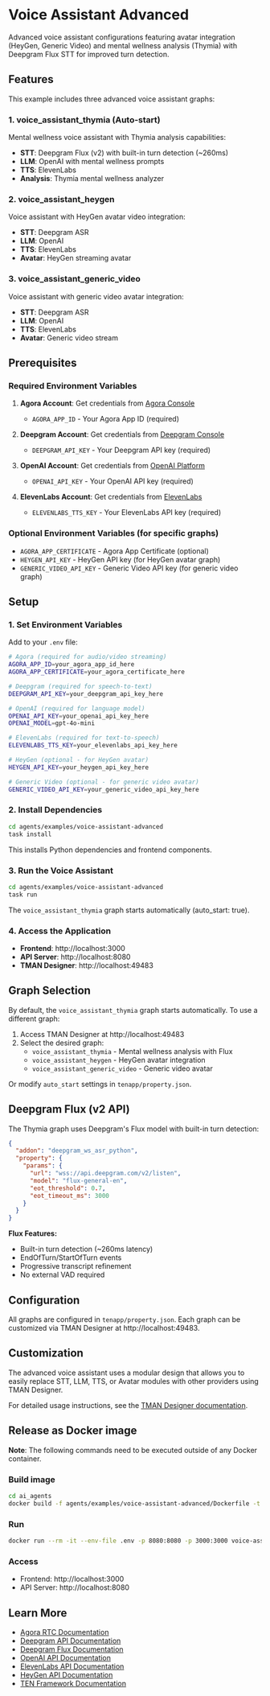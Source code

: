 # Voice Assistant Advanced

Advanced voice assistant configurations featuring avatar integration (HeyGen, Generic Video) and mental wellness analysis (Thymia) with Deepgram Flux STT for improved turn detection.

## Features

This example includes three advanced voice assistant graphs:

### 1. **voice_assistant_thymia** (Auto-start)
Mental wellness voice assistant with Thymia analysis capabilities:
- **STT**: Deepgram Flux (v2) with built-in turn detection (~260ms)
- **LLM**: OpenAI with mental wellness prompts
- **TTS**: ElevenLabs
- **Analysis**: Thymia mental wellness analyzer

### 2. **voice_assistant_heygen**
Voice assistant with HeyGen avatar video integration:
- **STT**: Deepgram ASR
- **LLM**: OpenAI
- **TTS**: ElevenLabs
- **Avatar**: HeyGen streaming avatar

### 3. **voice_assistant_generic_video**
Voice assistant with generic video avatar integration:
- **STT**: Deepgram ASR
- **LLM**: OpenAI
- **TTS**: ElevenLabs
- **Avatar**: Generic video stream

## Prerequisites

### Required Environment Variables

1. **Agora Account**: Get credentials from [Agora Console](https://console.agora.io/)
   - `AGORA_APP_ID` - Your Agora App ID (required)

2. **Deepgram Account**: Get credentials from [Deepgram Console](https://console.deepgram.com/)
   - `DEEPGRAM_API_KEY` - Your Deepgram API key (required)

3. **OpenAI Account**: Get credentials from [OpenAI Platform](https://platform.openai.com/)
   - `OPENAI_API_KEY` - Your OpenAI API key (required)

4. **ElevenLabs Account**: Get credentials from [ElevenLabs](https://elevenlabs.io/)
   - `ELEVENLABS_TTS_KEY` - Your ElevenLabs API key (required)

### Optional Environment Variables (for specific graphs)

- `AGORA_APP_CERTIFICATE` - Agora App Certificate (optional)
- `HEYGEN_API_KEY` - HeyGen API key (for HeyGen avatar graph)
- `GENERIC_VIDEO_API_KEY` - Generic Video API key (for generic video graph)

## Setup

### 1. Set Environment Variables

Add to your `.env` file:

```bash
# Agora (required for audio/video streaming)
AGORA_APP_ID=your_agora_app_id_here
AGORA_APP_CERTIFICATE=your_agora_certificate_here

# Deepgram (required for speech-to-text)
DEEPGRAM_API_KEY=your_deepgram_api_key_here

# OpenAI (required for language model)
OPENAI_API_KEY=your_openai_api_key_here
OPENAI_MODEL=gpt-4o-mini

# ElevenLabs (required for text-to-speech)
ELEVENLABS_TTS_KEY=your_elevenlabs_api_key_here

# HeyGen (optional - for HeyGen avatar)
HEYGEN_API_KEY=your_heygen_api_key_here

# Generic Video (optional - for generic video avatar)
GENERIC_VIDEO_API_KEY=your_generic_video_api_key_here
```

### 2. Install Dependencies

```bash
cd agents/examples/voice-assistant-advanced
task install
```

This installs Python dependencies and frontend components.

### 3. Run the Voice Assistant

```bash
cd agents/examples/voice-assistant-advanced
task run
```

The `voice_assistant_thymia` graph starts automatically (auto_start: true).

### 4. Access the Application

- **Frontend**: http://localhost:3000
- **API Server**: http://localhost:8080
- **TMAN Designer**: http://localhost:49483

## Graph Selection

By default, the `voice_assistant_thymia` graph starts automatically. To use a different graph:

1. Access TMAN Designer at http://localhost:49483
2. Select the desired graph:
   - `voice_assistant_thymia` - Mental wellness analysis with Flux
   - `voice_assistant_heygen` - HeyGen avatar integration
   - `voice_assistant_generic_video` - Generic video avatar

Or modify `auto_start` settings in `tenapp/property.json`.

## Deepgram Flux (v2 API)

The Thymia graph uses Deepgram's Flux model with built-in turn detection:

```json
{
  "addon": "deepgram_ws_asr_python",
  "property": {
    "params": {
      "url": "wss://api.deepgram.com/v2/listen",
      "model": "flux-general-en",
      "eot_threshold": 0.7,
      "eot_timeout_ms": 3000
    }
  }
}
```

**Flux Features:**
- Built-in turn detection (~260ms latency)
- EndOfTurn/StartOfTurn events
- Progressive transcript refinement
- No external VAD required

## Configuration

All graphs are configured in `tenapp/property.json`. Each graph can be customized via TMAN Designer at http://localhost:49483.

## Customization

The advanced voice assistant uses a modular design that allows you to easily replace STT, LLM, TTS, or Avatar modules with other providers using TMAN Designer.

For detailed usage instructions, see the [TMAN Designer documentation](https://theten.ai/docs/ten_agent/customize_agent/tman-designer).

## Release as Docker image

**Note**: The following commands need to be executed outside of any Docker container.

### Build image

```bash
cd ai_agents
docker build -f agents/examples/voice-assistant-advanced/Dockerfile -t voice-assistant-advanced-app .
```

### Run

```bash
docker run --rm -it --env-file .env -p 8080:8080 -p 3000:3000 voice-assistant-advanced-app
```

### Access

- Frontend: http://localhost:3000
- API Server: http://localhost:8080

## Learn More

- [Agora RTC Documentation](https://docs.agora.io/en/rtc/overview/product-overview)
- [Deepgram API Documentation](https://developers.deepgram.com/)
- [Deepgram Flux Documentation](https://developers.deepgram.com/docs/flux)
- [OpenAI API Documentation](https://platform.openai.com/docs)
- [ElevenLabs API Documentation](https://docs.elevenlabs.io/)
- [HeyGen API Documentation](https://docs.heygen.com/)
- [TEN Framework Documentation](https://doc.theten.ai)
